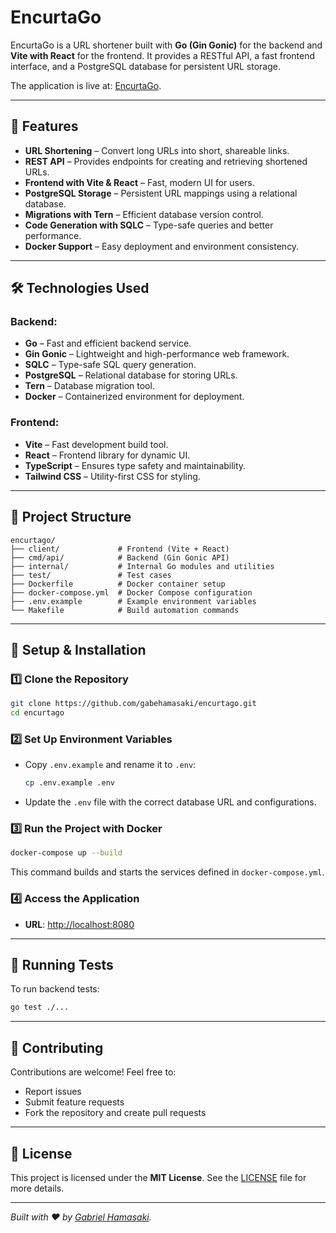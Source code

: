 # EncurtaGo

EncurtaGo is a URL shortener built with **Go (Gin Gonic)** for the backend and **Vite with React** for the frontend. It provides a RESTful API, a fast frontend interface, and a PostgreSQL database for persistent URL storage.

The application is live at: [EncurtaGo](https://encurtago.onrender.com/).

---

## 🚀 Features

- **URL Shortening** – Convert long URLs into short, shareable links.
- **REST API** – Provides endpoints for creating and retrieving shortened URLs.
- **Frontend with Vite & React** – Fast, modern UI for users.
- **PostgreSQL Storage** – Persistent URL mappings using a relational database.
- **Migrations with Tern** – Efficient database version control.
- **Code Generation with SQLC** – Type-safe queries and better performance.
- **Docker Support** – Easy deployment and environment consistency.

---

## 🛠️ Technologies Used

### **Backend:**
- **Go** – Fast and efficient backend service.
- **Gin Gonic** – Lightweight and high-performance web framework.
- **SQLC** – Type-safe SQL query generation.
- **PostgreSQL** – Relational database for storing URLs.
- **Tern** – Database migration tool.
- **Docker** – Containerized environment for deployment.

### **Frontend:**
- **Vite** – Fast development build tool.
- **React** – Frontend library for dynamic UI.
- **TypeScript** – Ensures type safety and maintainability.
- **Tailwind CSS** – Utility-first CSS for styling.

---

## 📂 Project Structure

```
encurtago/
├── client/             # Frontend (Vite + React)
├── cmd/api/            # Backend (Gin Gonic API)
├── internal/           # Internal Go modules and utilities
├── test/               # Test cases
├── Dockerfile          # Docker container setup
├── docker-compose.yml  # Docker Compose configuration
├── .env.example        # Example environment variables
└── Makefile            # Build automation commands
```

---

## 🔧 Setup & Installation

### 1️⃣ Clone the Repository

```bash
git clone https://github.com/gabehamasaki/encurtago.git
cd encurtago
```

### 2️⃣ Set Up Environment Variables

- Copy `.env.example` and rename it to `.env`:

  ```bash
  cp .env.example .env
  ```

- Update the `.env` file with the correct database URL and configurations.

### 3️⃣ Run the Project with Docker

```bash
docker-compose up --build
```

This command builds and starts the services defined in `docker-compose.yml`.

### 4️⃣ Access the Application

- **URL**: [http://localhost:8080](http://localhost:8080)

---

## 🧪 Running Tests

To run backend tests:

```bash
go test ./...
```

---

## 🤝 Contributing

Contributions are welcome! Feel free to:

- Report issues
- Submit feature requests
- Fork the repository and create pull requests

---

## 📜 License

This project is licensed under the **MIT License**. See the [LICENSE](LICENSE) file for more details.

---

*Built with ❤️ by [Gabriel Hamasaki](https://github.com/gabehamasaki).*
